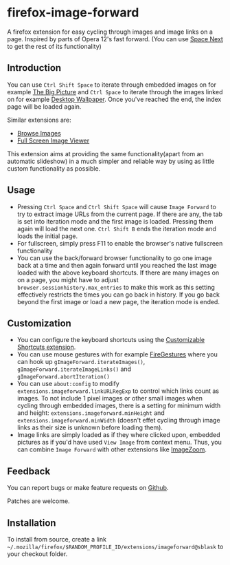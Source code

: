 firefox-image-forward
=====================

A firefox extension for easy cycling through images and image links on a page.
Inspired by parts of Opera 12's fast forward.
(You can use
[Space Next](https://addons.mozilla.org/en-US/firefox/addon/space-next/)
to get the rest of its functionality)


Introduction
------------

You can use `Ctrl Shift Space` to iterate through embedded images on for example
[The Big Picture](http://www.boston.com/bigpicture/)
and `Ctrl Space` to iterate through the images linked on for example
[Desktop Wallpaper](http://hddesktopwallpaperblog.blogspot.se/2012/06/nature-wallpaper.html).
Once you've reached the end, the index page will be loaded again.

Similar extensions are:

 - [Browse Images](https://addons.mozilla.org/en-US/firefox/addon/browse-images/)
 - [Full Screen Image Viewer](https://addons.mozilla.org/en-US/firefox/addon/full-screen-image-viewer/)

This extension aims at providing the same functionality(apart from an
automatic slideshow) in a much simpler and reliable way by using as little
custom functionality as possible.

Usage
-----

 - Pressing `Ctrl Space` and `Ctrl Shift Space` will cause `Image Forward` to
   try to extract image URLs from the current page. If there are any, the tab
   is set into iteration mode and the first image is loaded. Pressing them
   again will load the next one. `Ctrl Shift B` ends the iteration mode
   and loads the initial page.
 - For fullscreen, simply press F11 to enable the browser's native fullscreen
   functionality
 - You can use the back/forward browser functionality to go one image back at
   a time and then again forward until you reached the last image loaded with
   the above keyboard shortcuts. If there are many images on on a page, you
   might have to adjust `browser.sessionhistory.max_entries` to make this
   work as this setting effectively restricts the times you can go back in
   history. If you go back beyond the first image or load a new page, the
   iteration mode is ended.

Customization
-------------

 - You can configure the keyboard shortcuts using the
   [Customizable Shortcuts extension](https://addons.mozilla.org/en-US/firefox/addon/customizable-shortcuts/).
 - You can use mouse gestures with for example
   [FireGestures](https://addons.mozilla.org/en-US/firefox/addon/firegestures/)
   where you can hook up
   `gImageForward.iterateImages()`,
   `gImageForward.iterateImageLinks()` and
   `gImageForward.abortIteration()`
 - You can use `about:config` to modify
   `extensions.imageforward.linkURLRegExp` to control which links count as
   images. To not include 1 pixel images or other small images when cycling
   through embedded images, there is a setting for minimum width and height:
   `extensions.imageforward.minHeight` and `extensions.imageforward.minWidth`
   (doesn't effet cycling through image links as their size is unknown before
   loading them).
 - Image links are simply loaded as if they where clicked upon, embedded
   pictures as if you'd have used `View Image` from context menu. Thus,
   you can combine `Image Forward` with other extensions like
   [ImageZoom](https://addons.mozilla.org/en-US/firefox/addon/image-zoom/).

Feedback
--------

You can report bugs or make feature requests on
[Github](https://github.com/sblask/firefox-image-forward).

Patches are welcome.

Installation
------------

To install from source, create a link
`~/.mozilla/firefox/$RANDOM_PROFILE_ID/extensions/imageforward@sblask`
to your checkout folder.

